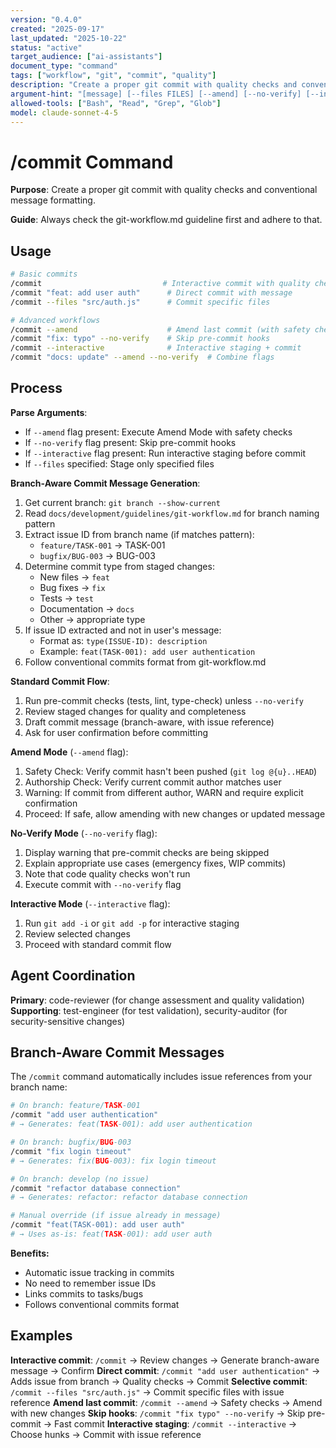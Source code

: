 ```yaml
---
version: "0.4.0"
created: "2025-09-17"
last_updated: "2025-10-22"
status: "active"
target_audience: ["ai-assistants"]
document_type: "command"
tags: ["workflow", "git", "commit", "quality"]
description: "Create a proper git commit with quality checks and conventional message"
argument-hint: "[message] [--files FILES] [--amend] [--no-verify] [--interactive]"
allowed-tools: ["Bash", "Read", "Grep", "Glob"]
model: claude-sonnet-4-5
---
```


# /commit Command

**Purpose**: Create a proper git commit with quality checks and conventional message formatting.

**Guide**: Always check the git-workflow.md guideline first and adhere to that.

## Usage

```bash
# Basic commits
/commit                           # Interactive commit with quality checks
/commit "feat: add user auth"      # Direct commit with message
/commit --files "src/auth.js"      # Commit specific files

# Advanced workflows
/commit --amend                    # Amend last commit (with safety checks)
/commit "fix: typo" --no-verify    # Skip pre-commit hooks
/commit --interactive              # Interactive staging + commit
/commit "docs: update" --amend --no-verify  # Combine flags
```

## Process

**Parse Arguments**:
- If `--amend` flag present: Execute Amend Mode with safety checks
- If `--no-verify` flag present: Skip pre-commit hooks
- If `--interactive` flag present: Run interactive staging before commit
- If `--files` specified: Stage only specified files

**Branch-Aware Commit Message Generation**:
1. Get current branch: `git branch --show-current`
2. Read `docs/development/guidelines/git-workflow.md` for branch naming pattern
3. Extract issue ID from branch name (if matches pattern):
   - `feature/TASK-001` → TASK-001
   - `bugfix/BUG-003` → BUG-003
4. Determine commit type from staged changes:
   - New files → `feat`
   - Bug fixes → `fix`
   - Tests → `test`
   - Documentation → `docs`
   - Other → appropriate type
5. If issue ID extracted and not in user's message:
   - Format as: `type(ISSUE-ID): description`
   - Example: `feat(TASK-001): add user authentication`
6. Follow conventional commits format from git-workflow.md

**Standard Commit Flow**:
1. Run pre-commit checks (tests, lint, type-check) unless `--no-verify`
2. Review staged changes for quality and completeness
3. Draft commit message (branch-aware, with issue reference)
4. Ask for user confirmation before committing

**Amend Mode** (`--amend` flag):
1. Safety Check: Verify commit hasn't been pushed (`git log @{u}..HEAD`)
2. Authorship Check: Verify current commit author matches user
3. Warning: If commit from different author, WARN and require explicit confirmation
4. Proceed: If safe, allow amending with new changes or updated message

**No-Verify Mode** (`--no-verify` flag):
1. Display warning that pre-commit checks are being skipped
2. Explain appropriate use cases (emergency fixes, WIP commits)
3. Note that code quality checks won't run
4. Execute commit with `--no-verify` flag

**Interactive Mode** (`--interactive` flag):
1. Run `git add -i` or `git add -p` for interactive staging
2. Review selected changes
3. Proceed with standard commit flow

## Agent Coordination

**Primary**: code-reviewer (for change assessment and quality validation)
**Supporting**: test-engineer (for test validation), security-auditor (for security-sensitive changes)

## Branch-Aware Commit Messages

The `/commit` command automatically includes issue references from your branch name:

```bash
# On branch: feature/TASK-001
/commit "add user authentication"
# → Generates: feat(TASK-001): add user authentication

# On branch: bugfix/BUG-003
/commit "fix login timeout"
# → Generates: fix(BUG-003): fix login timeout

# On branch: develop (no issue)
/commit "refactor database connection"
# → Generates: refactor: refactor database connection

# Manual override (if issue already in message)
/commit "feat(TASK-001): add user auth"
# → Uses as-is: feat(TASK-001): add user auth
```

**Benefits:**
- Automatic issue tracking in commits
- No need to remember issue IDs
- Links commits to tasks/bugs
- Follows conventional commits format

## Examples

**Interactive commit**: `/commit` → Review changes → Generate branch-aware message → Confirm
**Direct commit**: `/commit "add user authentication"` → Adds issue from branch → Quality checks → Commit
**Selective commit**: `/commit --files "src/auth.js"` → Commit specific files with issue reference
**Amend last commit**: `/commit --amend` → Safety checks → Amend with new changes
**Skip hooks**: `/commit "fix typo" --no-verify` → Skip pre-commit → Fast commit
**Interactive staging**: `/commit --interactive` → Choose hunks → Commit with issue reference